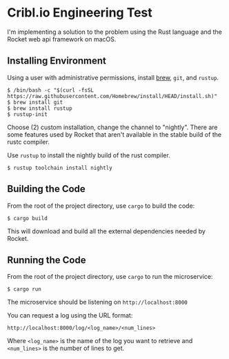 # Cribl.io Engineering Test

I'm implementing a solution to the problem using the Rust language and the Rocket web api framework on macOS.

## Installing Environment

Using a user with administrative permissions, install [brew](https://brew.sh), `git`, and `rustup`.

	$ /bin/bash -c "$(curl -fsSL https://raw.githubusercontent.com/Homebrew/install/HEAD/install.sh)"
	$ brew install git
    $ brew install rustup
	$ rustup-init

Choose (2) custom installation, change the channel to "nightly". There are some features used by Rocket that aren't available in the stable build of the rustc compiler. 

Use `rustup` to install the nightly build of the rust compiler.

	$ rustup toolchain install nightly

## Building the Code

From the root of the project directory, use `cargo` to build the code:

    $ cargo build

This will download and build all the external dependencies needed by Rocket.

## Running the Code

From the root of the project directory, use `cargo` to run the microservice:

    $ cargo run

The microservice should be listening on `http://localhost:8000`

You can request a log using the URL format:

    http://localhost:8000/log/<log_name>/<num_lines>

Where `<log_name>` is the name of the log you want to retrieve and `<num_lines>` is the number of lines to get.
